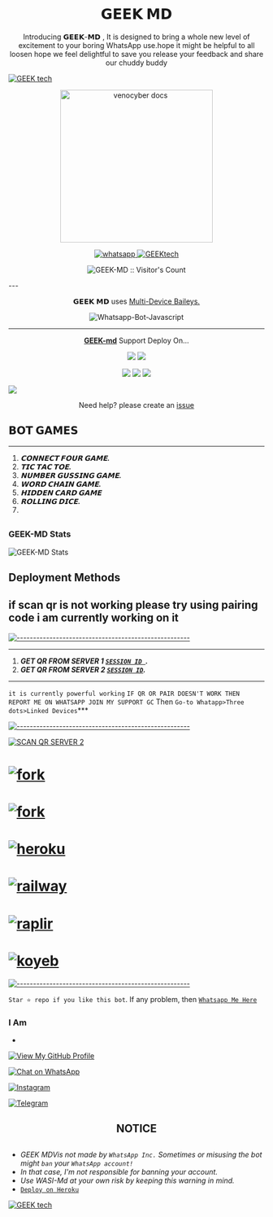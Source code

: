 <h1 align="center"> 𝗚𝗘𝗘𝗞 𝗠𝗗 </h1> 
<p align="center"> Introducing 𝗚𝗘𝗘𝗞-𝗠𝗗 , It is designed to bring a whole new level of excitement to your boring WhatsApp use.hope it might be helpful to all loosen hope we feel delightful to save you release your feedback and share our chuddy buddy </p>

[![GEEK tech](https://readme-typing-svg.demolab.com?font=Anton&size=30&pause=998&color=008000&background=F7F2F20A&vCenter=true&random=false&width=465&lines=Hello+Everyone%F0%9F%91%8B!;thank+you+for+visiting+my+Repo;I+am+MR_LEGEEK+admin+founder+of+this;project;and+creator+too;i'm+looking+forwad+for+your+feedback;love+you+💖+🫂+💕;please!!;read+carefully+this+document;we+are+not+responsible+for+any;faults+or+mistakes+done;by+misbehaving+this+app+🙃)](https://github.com/Kingjux)


<p align="center">
  <a href="https://github.com/GEEKMD099/GEEK-MD">
    <img alt="venocyber docs" height="300" src="https://telegra.ph/file/b09aea9c01bb111b73507.jpg">
  </a>
</p>
    
   
   
<p align="center">
  <a href="https://wa.me/+237698046545?text=Hi+Bro--+I+Need+Help.+I+messaged+you+from+GEEK-md+Repo" target="_blank">
    <img alt="whatsapp" src="https://img.shields.io/badge/ Whatsapp -25D366?style=for-the-badge&logo=whatsapp&logoColor=green" />
 
  <a aria-label="GEEK-md is free to use" href="https://github.com/GEEKMD099/GEEK-MD" target="_blank">
    <img alt="GEEKtech" src="https://img.shields.io/youtube/channel/subscribers/UCU071AMRqcd5mfTdCgJFwPg" target="_blank" />
  </a>

</p>
<p align="center"><img src="https://profile-counter.glitch.me/{wasixd}/count.svg" alt="GEEK-MD :: Visitor's Count" /></p>
---




<p align="center"> 𝗚𝗘𝗘𝗞 𝗠𝗗 uses
  <a href="https://github.com/adiwajshing/Baileys">Multi-Device Baileys.</a>
</p>
<p align="center">
  <img title="Whatsapp-Bot-Javascript" src="https://img.shields.io/badge/Javascript-363303?style=for-the-badge&logo=javascript&logoColor=c6c631"></img>
</p>

---

<p align="center">
  <a href="https://github.com/GEEKMD099/GEEK-MD"><b>GEEK-md</b></a> Support Deploy On...
</p>

<p align="center">
  <a href="https://github.com/kingjux/venocyber-Md/blob/main/temp/deploy-on-vps.md"><img src="https://img.shields.io/badge/self hosting-3d1513?style=for-the-badge&logo=serverless&logoColor=FD5750"></a>
  <a href="https://railway.app/template/GZOvIe?referralCode=wVDLrh"><img src="https://img.shields.io/badge/railway-3e164f?style=for-the-badge&logo=railway&logoColor=0B0D0E"></a>
</p>
<p align="center">
  <a href="https://dashboard.heroku.com/new?template=https%3A%2F%2Fgithub.com%2Fkingjux%2Fvenocyber-md"><img src="https://img.shields.io/badge/heroku-9d7acc?style=for-the-badge&logo=heroku&logoColor=430098"></a>
  <a href="https://venocyber-web01.vercel.app/replit.html"><img src="https://img.shields.io/badge/replit-253c99?style=for-the-badge&logo=replit&logoColor=F26207"></a>
  <a href="https://app.koyeb.com/apps/deploy?type=git&repository=github.com/Kingjux/Venocyber-md-md&branch=main&env[SESSION_ID]&env[OWNER_NUMBER]=255698101622&env[MONGODB_URI]&&env[OWNER_NAME]=venocyber ᴛᴇᴄʜ&env[KOYEB_API]&env[PREFIX]=.&env[WAPRESENCE]&env[AUTO_READ_STATUS]=true&env[DISABLE_PM]=false&env[PACK_AUTHER]=whatsapp+bot&env[PACK_NAME]=Venocyber ᴛᴇᴄʜ&env[STYLE]=0&env[MODE]=private&env[READ_MESSAGE]=false&env[THEME]=VENOCYBER&env[WARN_COUNT]=3&env[BLOCK_JID]=null&env[TIME_ZONE]=Africa/Dodoma&name=Venocyber-tech&env[KOYEB_NAME]=Venocyber-md&env[SUDO]=null&env[THUMB_IMAGE]=https://telegra.ph/file/ecb1a11c450276bf7d396.jpg"><img src="https://img.shields.io/badge/koyeb-033604?style=for-the-badge&logo=koyeb&logoColor=white"></a>
</p>
  <a href="https://youtu.be/3NdJb6_1cJM"><img src="https://img.shields.io/badge/CodeSpace-green?colorA=%23ff000&colorB=%23017e40&style=for-the-badge&logo=git&logoColor=white"></a>
</p>
<p align="center">Need help? please create an <a href="https://github.com/Kingjux/Venocyber-md/issues">issue</a></p>

 



## 𝗕𝗢𝗧 𝗚𝗔𝗠𝗘𝗦
---
1. ***𝗖𝗢𝗡𝗡𝗘𝗖𝗧 𝗙𝗢𝗨𝗥 𝗚𝗔𝗠𝗘.***
2.  ***𝗧𝗜𝗖 𝗧𝗔𝗖 𝗧𝗢𝗘.***
3.  ***𝗡𝗨𝗠𝗕𝗘𝗥 𝗚𝗨𝗦𝗦𝗜𝗡𝗚 𝗚𝗔𝗠𝗘.***
4.  ***𝗪𝗢𝗥𝗗 𝗖𝗛𝗔𝗜𝗡 𝗚𝗔𝗠𝗘.***
5.  ***𝗛𝗜𝗗𝗗𝗘𝗡 𝗖𝗔𝗥𝗗 𝗚𝗔𝗠𝗘***
6.  ***𝗥𝗢𝗟𝗟𝗜𝗡𝗚 𝗗𝗜𝗖𝗘.***
7.  
##


 



<h3>GEEK-MD Stats</h3>

![GEEK-MD Stats](https://github-readme-stats.vercel.app/api/pin/?username=GEEKMD099&repo=GEEK-MD&show_owner=true&theme=dark)


    
   
## Deployment Methods
if scan qr is not working please try using pairing code i am currently working on it
---
[![-----------------------------------------------------](https://raw.githubusercontent.com/andreasbm/readme/master/assets/lines/colored.png)](#table-of-contents)

---
1. ***GET QR FROM SERVER 1 [`SESSION ID `](https://wasiwas-95abf035a922.herokuapp.com).***
2.  ***GET QR FROM SERVER 2 [`SESSION ID`](https://wasi-qr.onrender.com).***
---
`it is currently powerful working` `IF QR OR PAIR DOESN'T WORK THEN REPORT ME ON WHATSAPP JOIN MY SUPPORT GC`
Then `Go-to Whatapp>Three dots>Linked Devices`***

[![-----------------------------------------------------](https://raw.githubusercontent.com/andreasbm/readme/master/assets/lines/colored.png)](#table-of-contents)

<a href="https://wasiscmer-e8256c9d4ac5.herokuapp.com/"><img title="SCAN QR SERVER 2" src="https://img.shields.io/badge/GET SESSION-h?color=darkblue&style=for-the-badge&logo=msi"></a>
  # <a href="https://wasiscmer-e8256c9d4ac5.herokuapp.com/"><img title="fork" src="https://img.shields.io/badge/pair code -h?color=darkblue&style=for-the-badge&logo=msi"></a>

# <a href="https://github.com/wasixd/WASI-MD/fork"><img title="fork" src="https://img.shields.io/badge/FORK THIS REPO-h?color=darkblue&style=for-the-badge&logo=msi"></a>
# <a href="https://dashboard.heroku.com/new?template=https://github.com/wasixd/WASI-MD"><img title="heroku" src="https://img.shields.io/badge/DEPLOY ON HEROKU-h?color=darkblue&style=for-the-badge&logo=msi"></a>
# <a href="https://railway.app/template/tM2McB?referralCode=v7Xehd"><img title="railway" src="https://img.shields.io/badge/DEPLOY ON RAILWAY-h?color=darkblue&style=for-the-badge&logo=msi"></a>
# <a href="(https://replit.com/github/wasixd/WASI-MD"><img title="raplir" src="https://img.shields.io/badge/RAPLIT-h?color=darkblue&style=for-the-badge&logo=msi"></a>
# <a href="https://wasimd-9dedcea2edba.herokuapp.com/"><img title="koyeb" src="https://img.shields.io/badge/DEPLOY ON KYOEB-h?color=darkblue&style=for-the-badge&logo=msi"></a>

[![-----------------------------------------------------](https://raw.githubusercontent.com/andreasbm/readme/master/assets/lines/colored.png)](#table-of-contents)



 `Star ⭐ repo if you like this bot`.
 If any problem, then [`Whatsapp Me Here`](https://wa.me/message/THZ3I25BYZM2E1)


### I Am
- 
[![View My GitHub Profile](https://img.shields.io/badge/GitHub-Profile-blue?logo=github)](https://github.com/GEEKMD099)

[![Chat on WhatsApp](https://img.shields.io/badge/WhatsApp-Chat-green?logo=whatsapp)](https://wa.me/+237698046545)

[![Instagram](https://img.shields.io/badge/Instagram-Profile-orange?style=flat-square&logo=instagram)](https://www.instagram.com/Ruben_De_Jean)

[![Telegram](https://img.shields.io/badge/Telegram-Profile-blue?style=flat-square&logo=telegram)](https://t.me/@itxwasi)



<h2 align="center">  NOTICE
</h2>
   
## 
- *GEEK MDVis not made by `WhatsApp Inc.` Sometimes or misusing the bot might `ban` your `WhatsApp account!`*
- *In that case, I'm not responsible for banning your account.*
- *Use WASI-Md at your own risk by keeping this warning in mind.*
- [`Deploy on Heroku`]( https://dashboard.heroku.com/new?template=https://github.com/wasixd/WASI-MD)

[![GEEK tech](https://readme-typing-svg.demolab.com?font=Anton&size=30&pause=998&color=F51FFF&background=F7F2F20A&vCenter=true&random=false&width=465&lines=thank+you%F0%9F%91%8B!;for+using+GEEK+MD;🙏;🙏+✍🏾;🥰)](https://github.com/GEEKMD099)
